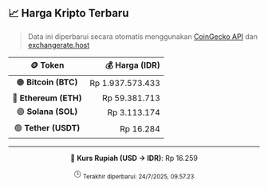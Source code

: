 

<!-- HARGA_KRIPTO -->
## 📈 Harga Kripto Terbaru

> Data ini diperbarui secara otomatis menggunakan [CoinGecko API](https://www.coingecko.com/) dan [exchangerate.host](https://exchangerate.host/)

<div align="center">

| 🪙 Token | 💰 Harga (IDR) |
|:------:|---------------:|
| 🟠 **Bitcoin (BTC)**   | Rp 1.937.573.433 |
| 🔵 **Ethereum (ETH)**  | Rp 59.381.713 |
| 🟣 **Solana (SOL)**    | Rp 3.113.174 |
| 🟢 **Tether (USDT)**   | Rp 16.284 |

---

💱 **Kurs Rupiah (USD → IDR)**: Rp 16.259

🕒 <sub>Terakhir diperbarui: 24/7/2025, 09.57.23</sub>

</div>
<!-- /HARGA_KRIPTO -->